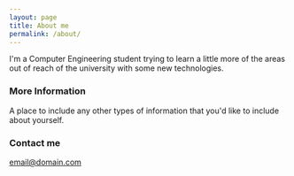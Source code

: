 ```yaml
---
layout: page
title: About me
permalink: /about/
---
```


I'm a Computer Engineering student trying to learn a little more of the areas out of reach of the university with some new technologies.

### More Information

A place to include any other types of information that you'd like to include about yourself.

### Contact me

[email@domain.com](mailto:email@domain.com)
